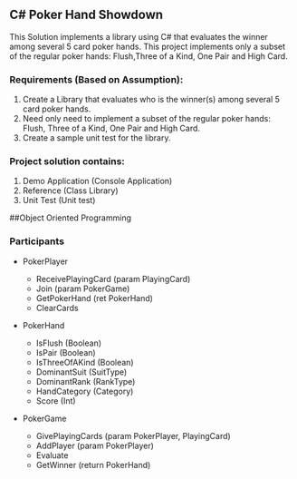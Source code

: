 ## C# Poker Hand Showdown

This Solution implements a library using C# that evaluates the winner among several 5 card poker hands. This project implements only a subset of the regular poker hands:  Flush,Three of a Kind, One Pair and High Card.

### Requirements (Based on Assumption):
1. Create a Library that evaluates who is the winner(s) among several 5 card poker hands.
2. Need only need to implement a subset of the regular poker hands:  Flush,  Three of a Kind,  One Pair and High Card.
3. Create a sample unit test for the library.

### Project solution contains: 

1. Demo Application (Console Application) 
2. Reference (Class Library) 
3. Unit Test (Unit test) 

##Object Oriented Programming
### Participants

* PokerPlayer
	* ReceivePlayingCard (param PlayingCard)
	* Join (param PokerGame)
	* GetPokerHand (ret PokerHand)
	* ClearCards

* PokerHand
	* IsFlush (Boolean)
  * IsPair (Boolean)
  * IsThreeOfAKind (Boolean)
  * DominantSuit (SuitType)
  * DominantRank (RankType)
  * HandCategory (Category)
  * Score (Int)

* PokerGame
	* GivePlayingCards (param PokerPlayer, PlayingCard)
  * AddPlayer (param PokerPlayer)
  * Evaluate 
  * GetWinner (return PokerHand)
        
